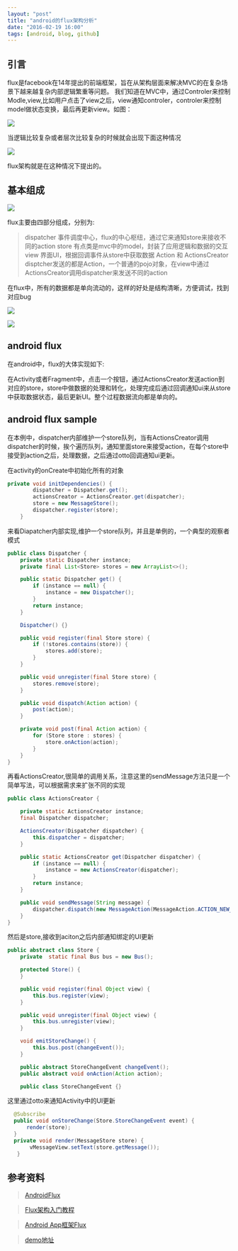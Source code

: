 ```yaml
---
layout: "post"
title: "android的flux架构分析"
date: "2016-02-19 16:00"
tags: [android, blog, github]
---
```



## 引言

flux是facebook在14年提出的前端框架，旨在从架构层面来解决MVC的在复杂场景下越来越复杂内部逻辑繁重等问题。
我们知道在MVC中，通过Controler来控制Modle,view,比如用户点击了view之后，view通知controler，controler来控制model做状态变换，最后再更新view。如图：

![](/images/2016/02/flux_mvc.png)

当逻辑比较复杂或者层次比较复杂的时候就会出现下面这种情况

![](/images/2016/02/flux_mvc_complex.png)

flux架构就是在这种情况下提出的。
<!--more-->

## 基本组成


![](/images/2016/02/flux-arch.png)

flux主要由四部分组成，分别为:
> dispatcher 事件调度中心，flux的中心枢纽，通过它来通知store来接收不同的action
> store 有点类是mvc中的model，封装了应用逻辑和数据的交互
> view  界面UI，根据回调事件从store中获取数据
> Action 和 ActionsCreator disptcher发送的都是Action，一个普通的pojo对象，在view中通过ActionsCreator调用dispatcher来发送不同的action

在flux中，所有的数据都是单向流动的，这样的好处是结构清晰，方便调试，找到对应bug

![](/images/2016/02/flux-simple-f8-diagram-1300w.png)

![](/images/2016/02/flux-simple-f8-diagram-explained-1300w.png)

## android flux

在android中，flux的大体实现如下:

在Activity或者Fragment中，点击一个按钮，通过ActionsCreator发送action到对应的store，store中做数据的处理和转化，处理完成后通过回调通知ui来从store中获取数据状态，最后更新UI。整个过程数据流向都是单向的。

## android flux sample
在本例中，dispatcher内部维护一个store队列，当有ActionsCreator调用dispatcher的时候，挨个遍历队列，通知里面store来接受action，在每个store中接受到action之后，处理数据，之后通过otto回调通知ui更新。

在activity的onCreate中初始化所有的对象
```java
private void initDependencies() {
        dispatcher = Dispatcher.get();
        actionsCreator = ActionsCreator.get(dispatcher);
        store = new MessageStore();
        dispatcher.register(store);
    }


```
来看Diapatcher内部实现,维护一个store队列，并且是单例的，一个典型的观察者模式
```java
public class Dispatcher {
    private static Dispatcher instance;
    private final List<Store> stores = new ArrayList<>();

    public static Dispatcher get() {
        if (instance == null) {
            instance = new Dispatcher();
        }
        return instance;
    }

    Dispatcher() {}

    public void register(final Store store) {
        if (!stores.contains(store)) {
            stores.add(store);
        }
    }

    public void unregister(final Store store) {
        stores.remove(store);
    }

    public void dispatch(Action action) {
        post(action);
    }

    private void post(final Action action) {
        for (Store store : stores) {
            store.onAction(action);
        }
    }
}

```
再看ActionsCreator,很简单的调用关系，注意这里的sendMessage方法只是一个简单写法，可以根据需求来扩张不同的实现
```java
public class ActionsCreator {

    private static ActionsCreator instance;
    final Dispatcher dispatcher;

    ActionsCreator(Dispatcher dispatcher) {
        this.dispatcher = dispatcher;
    }

    public static ActionsCreator get(Dispatcher dispatcher) {
        if (instance == null) {
            instance = new ActionsCreator(dispatcher);
        }
        return instance;
    }

    public void sendMessage(String message) {
        dispatcher.dispatch(new MessageAction(MessageAction.ACTION_NEW_MESSAGE, message));
    }
}
```
然后是store,接收到aciton之后内部通知绑定的UI更新
```java
public abstract class Store {
    private  static final Bus bus = new Bus();

    protected Store() {
    }

    public void register(final Object view) {
        this.bus.register(view);
    }

    public void unregister(final Object view) {
        this.bus.unregister(view);
    }

    void emitStoreChange() {
        this.bus.post(changeEvent());
    }

    public abstract StoreChangeEvent changeEvent();
    public abstract void onAction(Action action);

    public class StoreChangeEvent {}

```
这里通过otto来通知Activity中的UI更新

```java
  @Subscribe
  public void onStoreChange(Store.StoreChangeEvent event) {
      render(store);
  }
  private void render(MessageStore store) {
       vMessageView.setText(store.getMessage());
   }
```

## 参考资料

> [AndroidFlux][555fcc3b]

  [555fcc3b]: http://androidflux.github.io/docs/overview.html#content "AndroidFlux一览"

> [Flux架构入门教程][631840de]  

  [631840de]: http://www.ruanyifeng.com/blog/2016/01/flux.html "Flux架构入门教程"

> [Android App框架Flux][f6a7bd80]  

  [f6a7bd80]: http://www.jianshu.com/p/918719151e72 "Android App框架Flux"

> [demo地址][2356cf2b]

  [2356cf2b]: https://github.com/androidflux/flux "demo地址"
